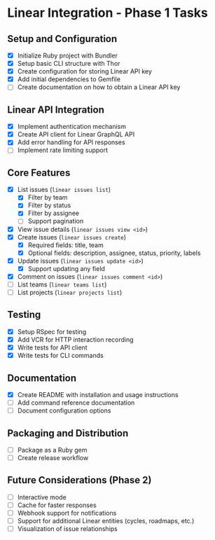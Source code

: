# Linear Integration - Phase 1 Tasks

## Setup and Configuration
- [x] Initialize Ruby project with Bundler
- [x] Setup basic CLI structure with Thor
- [x] Create configuration for storing Linear API key
- [x] Add initial dependencies to Gemfile
- [ ] Create documentation on how to obtain a Linear API key

## Linear API Integration
- [x] Implement authentication mechanism
- [x] Create API client for Linear GraphQL API
- [x] Add error handling for API responses
- [ ] Implement rate limiting support

## Core Features
- [x] List issues (`linear issues list`)
  - [x] Filter by team
  - [x] Filter by status
  - [x] Filter by assignee
  - [ ] Support pagination
- [x] View issue details (`linear issues view <id>`)
- [x] Create issues (`linear issues create`)
  - [x] Required fields: title, team
  - [x] Optional fields: description, assignee, status, priority, labels
- [x] Update issues (`linear issues update <id>`)
  - [x] Support updating any field
- [x] Comment on issues (`linear issues comment <id>`)
- [ ] List teams (`linear teams list`)
- [ ] List projects (`linear projects list`)

## Testing
- [x] Setup RSpec for testing
- [x] Add VCR for HTTP interaction recording
- [x] Write tests for API client
- [x] Write tests for CLI commands

## Documentation
- [x] Create README with installation and usage instructions
- [ ] Add command reference documentation
- [ ] Document configuration options

## Packaging and Distribution
- [ ] Package as a Ruby gem
- [ ] Create release workflow

## Future Considerations (Phase 2)
- [ ] Interactive mode
- [ ] Cache for faster responses
- [ ] Webhook support for notifications
- [ ] Support for additional Linear entities (cycles, roadmaps, etc.)
- [ ] Visualization of issue relationships 